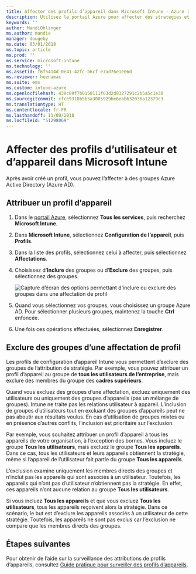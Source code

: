 ```yaml
---
title: Affecter des profils d’appareil dans Microsoft Intune - Azure | Microsoft Docs
description: Utilisez le portail Azure pour affecter des stratégies et des profils d’appareils à des utilisateurs et des appareils. Découvrez comment exclure des groupes d’une affectation de profil dans Microsoft InTune.
keywords: ''
author: MandiOhlinger
ms.author: mandia
manager: dougeby
ms.date: 03/01/2018
ms.topic: article
ms.prod: ''
ms.service: microsoft-intune
ms.technology: ''
ms.assetid: f6f5414d-0e41-42fc-b6cf-e7ad76e1e06d
ms.reviewer: heenamac
ms.suite: ems
ms.custom: intune-azure
ms.openlocfilehash: 439c89f7b0158111f63d2d8327291c2b5a5c1e38
ms.sourcegitcommit: cfce9318b5b5a3005929be6eab632038a12379c3
ms.translationtype: HT
ms.contentlocale: fr-FR
ms.lasthandoff: 11/09/2018
ms.locfileid: "51298069"
---
```

# <a name="assign-user-and-device-profiles-in-microsoft-intune"></a>Affecter des profils d’utilisateur et d’appareil dans Microsoft Intune

Après avoir créé un profil, vous pouvez l’affecter à des groupes Azure Active Directory (Azure AD).

## <a name="assign-a-device-profile"></a>Attribuer un profil d’appareil

1. Dans le [portail Azure](https://portal.azure.com), sélectionnez **Tous les services**, puis recherchez **Microsoft Intune**.
2. Dans **Microsoft Intune**, sélectionnez **Configuration de l’appareil**, puis **Profils**.
3. Dans la liste des profils, sélectionnez celui à affecter, puis sélectionnez **Affectations**.
4. Choisissez d’**Inclure** des groupes ou d’**Exclure** des groupes, puis sélectionnez des groupes.  

    ![Capture d’écran des options permettant d’inclure ou exclure des groupes dans une affectation de profil](./media/group-include-exclude.png)

5. Quand vous sélectionnez vos groupes, vous choisissez un groupe Azure AD. Pour sélectionner plusieurs groupes, maintenez la touche **Ctrl** enfoncée.
6. Une fois ces opérations effectuées, sélectionnez **Enregistrer**.

## <a name="exclude-groups-from-a-profile-assignment"></a>Exclure des groupes d’une affectation de profil

Les profils de configuration d’appareil Intune vous permettent d’exclure des groupes de l’attribution de stratégie. Par exemple, vous pouvez attribuer un profil d’appareil au groupe de **tous les utilisateurs de l’entreprise**, mais exclure des membres du groupe des **cadres supérieurs**.

Quand vous excluez des groupes d’une affectation, excluez uniquement des utilisateurs ou uniquement des groupes d’appareils (pas un mélange de groupes). Intune ne traite pas les relations utilisateur à appareil. L’inclusion de groupes d’utilisateurs tout en excluant des groupes d’appareils peut ne pas aboutir aux résultats voulus. En cas d’utilisation de groupes mixtes ou en présence d’autres conflits, l’inclusion est prioritaire sur l’exclusion.

Par exemple, vous souhaitez attribuer un profil d’appareil à tous les appareils de votre organisation, à l’exception des bornes. Vous incluez le groupe **Tous les utilisateurs**, mais excluez le groupe **Tous les appareils**. Dans ce cas, tous les utilisateurs et leurs appareils obtiennent la stratégie, même si l’appareil de l’utilisateur fait partie du groupe **Tous les appareils**.

L’exclusion examine uniquement les membres directs des groupes et n’inclut pas les appareils qui sont associés à un utilisateur. Toutefois, les appareils qui n’ont pas d’utilisateur n’obtiennent pas la stratégie. En effet, ces appareils n’ont aucune relation au groupe **Tous les utilisateurs**.

Si vous incluez **Tous les appareils** et que vous excluez **Tous les utilisateurs**, tous les appareils reçoivent alors la stratégie. Dans ce scénario, le but est d’exclure les appareils associés à un utilisateur de cette stratégie. Toutefois, les appareils ne sont pas exclus car l’exclusion ne compare que les membres directs des groupes.

## <a name="next-steps"></a>Étapes suivantes
Pour obtenir de l’aide sur la surveillance des attributions de profils d’appareils, consultez [Guide pratique pour surveiller des profils d’appareils](device-profile-monitor.md).
